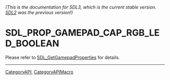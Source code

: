 ###### (This is the documentation for SDL3, which is the current stable version. [SDL2](https://wiki.libsdl.org/SDL2/) was the previous version!)
# SDL_PROP_GAMEPAD_CAP_RGB_LED_BOOLEAN

Please refer to [SDL_GetGamepadProperties](SDL_GetGamepadProperties) for details.

----
[CategoryAPI](CategoryAPI), [CategoryAPIMacro](CategoryAPIMacro)

